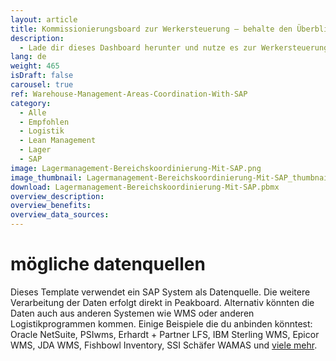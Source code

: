 ```yaml
---
layout: article
title: Kommissionierungsboard zur Werkersteuerung – behalte den Überblick über Auslastungen mit SAP
description: 
  - Lade dir dieses Dashboard herunter und nutze es zur Werkersteuerung in der Kommissionierung in den verschiedenen Lagerbereichen. Das Dashboard zeigt im Soll-Ist-Vergleich an, wo die Werker der einzelnen Bereiche des Lagers beim Erledigen der Aufträge gerade stehen und wo sie eigentlich bereits stehen sollten. Die Mitarbeiterinnen und Mitarbeiter können so direkt sehen, in welchen Bereichen des Lagers gerade Unterstützung gebraucht wird und dann selbstständig dorthin wechseln, um ihren Kollegen beim Erreichen des Tagesziels unter die Arme zu greifen. Optimiere jetzt deine Logistik Prozesse – denn nur informierte Mitarbeiter und Mitarbeiterinnen können fundierte Entscheidungen treffen!
lang: de
weight: 465
isDraft: false
carousel: true
ref: Warehouse-Management-Areas-Coordination-With-SAP
category:
  - Alle
  - Empfohlen
  - Logistik
  - Lean Management
  - Lager
  - SAP
image: Lagermanagement-Bereichskoordinierung-Mit-SAP.png
image_thumbnail: Lagermanagement-Bereichskoordinierung-Mit-SAP_thumbnail.png
download: Lagermanagement-Bereichskoordinierung-Mit-SAP.pbmx
overview_description:
overview_benefits:
overview_data_sources:
---
```

# mögliche datenquellen
Dieses Template verwendet ein SAP System als Datenquelle. Die weitere Verarbeitung der Daten erfolgt direkt in Peakboard. Alternativ könnten die Daten auch aus anderen Systemen wie WMS oder anderen Logistikprogrammen kommen. Einige Beispiele die du anbinden könntest: Oracle NetSuite, PSIwms, Erhardt + Partner LFS, IBM Sterling WMS, Epicor WMS, JDA WMS, Fishbowl Inventory, SSI Schäfer WAMAS und [viele mehr](https://peakboard.com/schnittstellen/).
